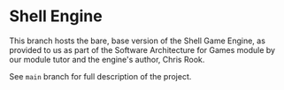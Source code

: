 # Shell Engine
This branch hosts the bare, base version of the Shell Game Engine, as provided to us as part of the Software Architecture for Games module by our module tutor and the engine's author, Chris Rook.

See `main` branch for full description of the project.
